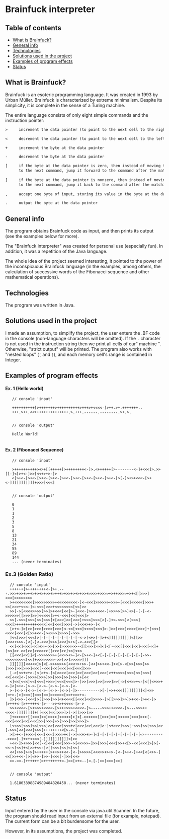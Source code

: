 # Brainfuck interpreter

## Table of contents
* [What is Brainfuck?](#what-is-brainfuck?)
* [General info](#general-info)
* [Technologies](#technologies)
* [Solutions used in the project](#solutions-used-in-the-projects)
* [Examples of program effects](#examples-of-program-effects)
* [Status](#status)

## What is Brainfuck? <a name="what-is-brainfuck?"></a>
Brainfuck is an esoteric programming language. It was created in 1993 by Urban Müller. Brainfuck is characterized by extreme minimalism.
Despite its simplicity, it is complete in the sense of a Turing machine.

The entire language consists of only eight simple commands and the instruction pointer:

```txt
>     increment the data pointer (to point to the next cell to the right)

<     decrement the data pointer (to point to the next cell to the left)

+     increment the byte at the data pointer

-     decrement the byte at the data pointer

[     if the byte at the data pointer is zero, then instead of moving the instruction pointer forward 
      to the next command, jump it forward to the command after the matching ] command
      
]     if the byte at the data pointer is nonzero, then instead of moving the instruction pointer forward 
      to the next command, jump it back to the command after the matching [ command
      
,     accept one byte of input, storing its value in the byte at the data pointer

.     output the byte at the data pointer
```

## General info
The program obtains Brainfuck code as input, and then prints its output (see the examples below for more).

The "Brainfuck interpreter" was created for personal use (especially fun). In addition, it was a repetition of the Java language.

The whole idea of the project seemed interesting, it pointed to the power of the inconspicuous Brainfuck language (in the examples, among others, the calculation of successive words of the Fibonacci sequence and other mathematical operations).

## Technologies
The program was written in Java. 

## Solutions used in the project <a name="solutions-used-in-the-projects"></a>
I made an assumption, to simplify the project, the user enters the .BF code in the console (non-language characters will be omitted). 
If the `.` character is not used in the instruction string then we print all cells of our" machine ". Otherwise, "strict output" will be printed.
The program also works with "nested loops" (`[` and `]`), and each memory cell's range is contained in Integer.

## Examples of program effects

#### Ex. 1 (Hello world)
```BF
   // console 'input'
   
   ++++++++++[>+++++++>++++++++++>+++>+<<<<-]>++.>+.+++++++..
   +++.>++.<<+++++++++++++++.>.+++.------.--------.>+.>.
   
   
   // console 'output'
   
   Hello World!
   
```
#### Ex. 2 (Fibonacci Sequence)
```BF
   // console 'input'
   
   >++++++++++>+>+[[+++++[>++++++++<-]>.<++++++[>--------<-]+<<<]>.>>[[-]<[>+<-]>>[<<+>+>-]>
   <[>+<-[>+<-[>+<-[>+<-[>+<-[>+<-[>+<-[>+<-[>+<-[>[-]>+>+<<<-[>+<-]]]]]]]]]]]+>>>]<<<]
   
   
   // console 'output'
   
   0
   1
   1
   2
   3
   5
   8
   13
   21
   34
   55
   89
   144
   ... (never terminates)
```

### Ex.3 (Golden Ratio)
```BF
  // console 'input'
  ++++++[>++++++++<-]>+.---.>>>+>>+>++>+>+>+>>+>+++>+>>+>+>+>>+>>>>+>>>>+>++>>>>+>+<[[>>>]<<<[>>>>>>>>
  >+<<<<<<<<[>>>>>>>>>+<<<<<<<<<-]<-<<<]>>>>>>+>>>+[<<<]<<<<<[>>>+<<[>>>+<<<-]<-<<<]>>>+<<<<<<<<[<<]>>
  >>[->[<<<+>>>>[>>]>+<<<[<<]>-]<<<-[>>>+<<<-]+>>>>[>>]+>[-[-[-<->>>>>>[[>>>]>>]<<<<<[>+<-<<<]<<[<<<]>
  >>[->>>[>>>]>>[>>>]+[<<<]<<[<<<]+>>>]>>>[<[-]+>->>>]<[>>>]<<<[>+++++++++<<<<]<<[<<<]>>>[->[<<+>+>-]<
  [>+<-]>[>>[>>>]>>>>[>>>]<-<<[<<<]<<<<[<<<]>-]>>[>>>]>>>>[>>>]+[<<<]<<<<[<<<]<[>>+<<-]>+>>>]>>>>[->>>
  ]<<[>>>]<<<[>[-[-[-[-[-[-[-[-[-<->[<+>[-]>+<]]]]]]]]]]<[[>>[<<<+>>>-]<[-]<-<<<]>>>]<<<]>+>[-<-<<<[[<
  <<]<<]<<<[<<]+>>->>[>>]>>>>>>>-<[[>>>]>>]<]<[-<<<[[<<<]<<]<<<[<<]+[<<]>>->>[>>]>>>>>>[[>>>]>>]<<]<<<
  [[<<<]<<]]<[->>>>>>>+[<<+>+>-]<-[>+<-]+<[-[-[-[-[-[-[-[-[-[->>-<<<<<<<<<[<<]+>>>>>>>>->>[>>]>>>>>]]]
  ]]]]]]]<<<<<]>]<[->>>>>>>[<<<+>+>>-]<<[>>+<<-]+<[>-<[>>[>>>]>>[>>>]>>[>>>]<<<[-<<<]<<[<<<]<<[<<<]>>>
  [->[<<+>+>-]<[>+<-]<[>>>>[>>>]>>[>>>]>>[>>>]>++<<<<[<<<]<<[<<<]<<[<<<]<-]>>>>[>>>]>>[>>>]>>[>>>]+[<<
  <]<<[<<<]<<[<<<]+>>>]<<<[<<<]>-]>>[>>>]>>[>>>]>>[->[<+>>+<-]<[[<+>>+<-]<[>+<-]>->-[<->-[<->-[<->-[<-
  >-[<->-[<->-[<->-[<->-[<->[-]>---------->[-]+>+<<<]]]]]]]]]<]+>>[<+>-]>]<<<[[<<<]<<]>>>>>>[<<+>>>+<-
  ]>[<+>-]<<<[>[[>>>]>>]<+<<<<[[<<<]<<]>>>>-]>[[>>>]>>]>+<<-[>+<-]>[>+++<-[>+++++<-[>--->>+>+<<<<-[>->
  >>+<<<<-[>+>>>+<<<<-[>+++>>>+<<<<-[>----->>>++<<<<-[>--->>>++<<<<-]]]]]]]]+[[<<<]<<]>>>]>[->[[>>>]>>
  ]+>>>>>+[[<<<]<<]>>>>]<<<<<]>]<[->>>>>>[[>>>]>>]<<<<<[<<<]>>>[-<<<[<<<]<<[<<<]>>[>>>]+>[>>>]>>[>>>]>
  [<<<<[<<<]<<[<<<]>>[>>>]<<<+>[>>>]>>[>>>]>-]<+>>>]<<<[-<<<]<<[<<<]>>[->>>]<<[<<<]>>>[++++++++<[>-<-]
  >[>+<-]+>>>]<<<[<<<]>>>>+<[->[<<+>+>-]<[-[-[-[-[-[-[-[-[-[<---------->>>>[-]+>+<<<<[-]]]]]]]]]]]<[>>
  +<<-]>+>>>]<<[-<]<<[<<<]>>>->[<<+>>-]>>[>>>]<<<[>>+<[>-<<[<<<]>]>[-<<-<]<<]+<[>>+<<-]>[[<<<]<<]<]<<[
  <<]+>>]>+>[>+++++[>++>++<<-]<-]>>>>>[<<<+>+>+>-]<-[>+<-]+<<[<[<+>-]<<[>>+<<-]>[<+>-]>>-]<<<[-]>>[<+>
  >>-<<-]++++++[>++++++++<-]>>[<+>--]<.[-]>>[>>>]>>]
  
  
  // console 'output'
  
  1.61803398874989484820458... (never terminates) 
  ```

## Status
Input entered by the user in the console via java.util.Scanner. In the future, the program should read input from an external file (for example, notepad). The current form can be a bit burdensome for the user.

However, in its assumptions, the project was completed.
